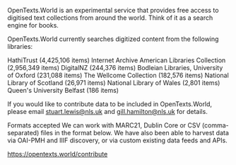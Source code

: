 OpenTexts.World is an experimental service that provides free access to digitised text collections from around the world. Think of it as a search engine for books.

OpenTexts.World currently searches digitized content from the following libraries:

HathiTrust (4,425,106 items)
Internet Archive American Libraries Collection (2,956,349 items)
DigitalNZ (244,376 items)
Bodleian Libraries, University of Oxford (231,088 items)
The Wellcome Collection (182,576 items)
National Library of Scotland (26,971 items)
National Library of Wales (2,801 items)
Queen's University Belfast (186 items)

If you would like to contribute data to be included in OpenTexts.World, please email stuart.lewis@nls.uk and gill.hamilton@nls.uk for details.

Formats accepted
We can work with MARC21, Dublin Core or CSV (comma-separated) files in the format below. We have also been able to harvest data via OAI-PMH and IIIF discovery, or via custom existing data feeds and APIs.

https://opentexts.world/contribute